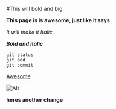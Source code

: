#This will bold and big

**This page is is awesome, just like it says**

*It will make it Italic* 


**_Bold and italic_**

```
git status
git add
git commit
```

[Awesome](https://github.com/jonathanNicolas/phase-0-gps-1.git)

![Alt]()

**heres another change**